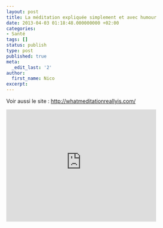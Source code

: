 ```yaml
---
layout: post
title: La méditation expliquée simplement et avec humour
date: 2013-04-03 01:18:48.000000000 +02:00
categories:
- Santé
tags: []
status: publish
type: post
published: true
meta:
  _edit_last: '2'
author:
  first_name: Nico
excerpt:
---
```

<p>Voir aussi le site : <a href="http://whatmeditationreallyis.com/">http://whatmeditationreallyis.com/</a></p>
<p><iframe src="https://player.vimeo.com/video/43451623" height="300" width="400" allowfullscreen="" frameborder="0"></iframe></p>
